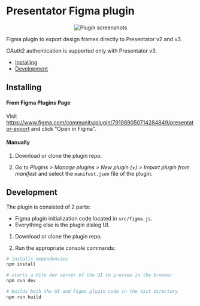 Presentator Figma plugin
======================================================================

<p align="center"><img src="https://i.imgur.com/IkmlJnm.png" alt="Plugin screenshots"></p>

Figma plugin to export design frames directly to Presentator v2 and v3.

OAuth2 authentication is supported only with Presentator v3.

- [Installing](#installing)
- [Development](#development)


## Installing

#### From Figma Plugins Page

Visit https://www.figma.com/community/plugin/791989050714284849/presentator-export and click "Open in Figma".

#### Manually

1. Download or clone the plugin repo.

2. Go to _Plugins > Manage plugins > New plugin (+) > Import plugin from manifest_ and select the `manifest.json` file of the plugin.


## Development

The plugin is consisted of 2 parts:
- Figma plugin initialization code located in `src/figma.js`.
- Everything else is the plugin dialog UI.

1. Download or clone the plugin repo.

2. Run the appropriate console commands:

```bash
# installs dependencies
npm install

# starts a Vite dev server of the UI to preview in the browser
npm run dev

# builds both the UI and Figma plugin code in the dist directory
npm run build
```
